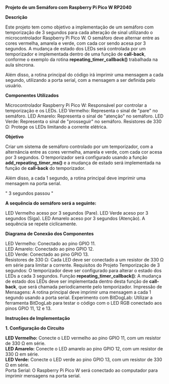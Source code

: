**Projeto de um Semáforo com Raspberry Pi Pico W RP2040**

**Descrição**

Este projeto tem como objetivo a implementação de um semáforo com temporização de 3 segundos para cada alteração de sinal utilizando o microcontrolador Raspberry Pi Pico W. O semáforo deve alternar entre as cores vermelha, amarela e verde, com cada cor sendo acesa por 3 segundos. A mudança de estado dos LEDs será controlada por um temporizador e implementada dentro de uma função de **call-back**, conforme o exemplo da rotina **repeating_timer_callback()** trabalhada na aula síncrona.

Além disso, a rotina principal do código irá imprimir uma mensagem a cada segundo, utilizando a porta serial, com a mensagem a ser definida pelo usuário.

**Componentes Utilizados**

Microcontrolador Raspberry Pi Pico W: Responsável por controlar a temporização e os LEDs.
LED Vermelho: Representa o sinal de "pare" no semáforo.
LED Amarelo: Representa o sinal de "atenção" no semáforo.
LED Verde: Representa o sinal de "prosseguir" no semáforo.
Resistores de 330 Ω: Protege os LEDs limitando a corrente elétrica.

**Objetivo**

Criar um sistema de semáforo controlado por um temporizador, com a alternância entre as cores vermelha, amarela e verde, com cada cor acesa por 3 segundos. O temporizador será configurado usando a função **add_repeating_timer_ms()** e a mudança de estado será implementada na função de **call-back** do temporizador.

Além disso, a cada 1 segundo, a rotina principal deve imprimir uma mensagem na porta serial.

" 3 segundos passou "


**A sequência do semáforo será a seguinte:**

LED Vermelho aceso por 3 segundos (Pare).
LED Verde aceso por 3 segundos (Siga).
LED Amarelo aceso por 3 segundos (Atenção).
A sequência se repete ciclicamente.

**Diagrama de Conexão dos Componentes**

LED Vermelho: Conectado ao pino GPIO 11.  
LED Amarelo: Conectado ao pino GPIO 12.  
LED Verde: Conectado ao pino GPIO 13.  
Resistores de 330 Ω: Cada LED deve ser conectado a um resistor de 330 Ω em série para limitar a corrente.
Requisitos do Projeto
Temporização de 3 segundos: O temporizador deve ser configurado para alterar o estado dos LEDs a cada 3 segundos.
Função **repeating_timer_callback()**: A mudança de estado dos LEDs deve ser implementada dentro desta função de **call-back**, que será chamada periodicamente pelo temporizador.
Impressão de Mensagens: A rotina principal deve imprimir uma mensagem a cada 1 segundo usando a porta serial.
Experimento com BitDogLab: Utilizar a ferramenta BitDogLab para testar o código com o LED RGB conectado aos pinos GPIO 11, 12 e 13.

**Instruções de Implementação**

**1. Configuração do Circuito**

**LED Vermelho:** Conecte o LED vermelho ao pino GPIO 11, com um resistor de 330 Ω em série.  
**LED Amarelo:** Conecte o LED amarelo ao pino GPIO 12, com um resistor de 330 Ω em série.  
**LED Verde:** Conecte o LED verde ao pino GPIO 13, com um resistor de 330 Ω em série.  
Porta Serial: O Raspberry Pi Pico W será conectado ao computador para imprimir mensagens na porta serial.